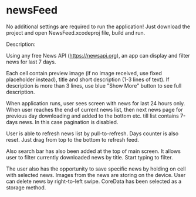 # newsFeed

No additional settings are required to run the application! Just download the project and open NewsFeed.xcodeproj file, build and run.

Description:

Using any free News API (https://newsapi.org), an app can display and filter news for last 7 days.

Each cell contain preview image (if no image received, use fixed placeholder instead), title and short description (1-3 lines of text). If description is more than 3 lines, use blue "Show More" button to see full description.

When application runs, user sees  screen with news for last 24 hours only. When user reaches the end of current news list, then next news page for previous day downloading and added to the bottom etc. till list contains 7-days news. In this case pagination is disabled.

User is able to refresh news list by pull-to-refresh. Days counter is also reset.
Just drag from top to the bottom to refresh feed.

Also search bar has also been added at the top of main screen. It allows user to filter currently downloaded news by title. Start typing to filter.

The user also has the opportunity to save specific news by holding on cell with selected news. Images from the news are storing on the device. User can delete news by right-to-left swipe.
CoreData has been selected as a storage method. 
